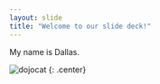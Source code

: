 ```yaml
---
layout: slide
title: "Welcome to our slide deck!"
---
```


My name is Dallas.

![dojocat](https://octodex.github.com/images/dojocat.jpg)
{: .center}

